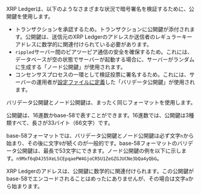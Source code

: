 XRP Ledgerは、以下のようなさまざまな状況で暗号署名を検証するために、公開鍵を使用します。

* トランザクションを承認するため。トランザクションに公開鍵が添付されます。公開鍵は、送信元のXRP Ledgerのアドレスか送信者のレギュラーキーアドレスに数学的に関連付けられている必要があります。
* `rippled`サーバー間のピアツーピア通信の安全を確保するため。これには、データベースが空の状態でサーバーが起動する場合に、サーバーがランダムに生成する「ノード公開鍵」が使用されます。
* コンセンサスプロセスの一環として検証投票に署名するため。これには、サーバーの運用者が[設定ファイルに定義](../../infrastructure/configuration/server-modes/run-rippled-as-a-validator.md)した「バリデータ公開鍵」が使用されます。

バリデータ公開鍵とノード公開鍵は、まったく同じフォーマットを使用します。

公開鍵は、16進数かbase-58で表すことができます。16進数では、公開鍵は3種類すべて、長さが33バイト（66文字）です。

base-58フォーマットでは、バリデータ公開鍵とノード公開鍵は必ず文字`n`から始まり、その後に文字`9`が続くのが一般的です。base-58フォーマットのバリデータ公開鍵は、最長で53文字にできます。ノード公開鍵の例を以下に示します。`n9Mxf6qD4J55XeLSCEpqaePW4GjoCR5U1ZeGZGJUCNe3bQa4yQbG`。

XRP Ledgerのアドレスは、公開鍵に数学的に関連付けられます。この公開鍵がbase-58でエンコードされることはめったにありませんが、その場合は文字`a`から始まります。
